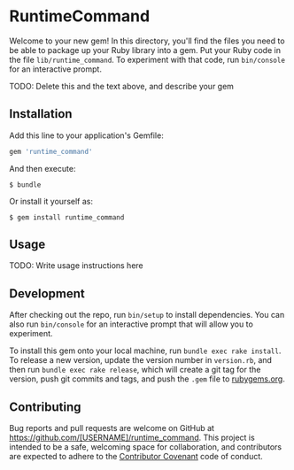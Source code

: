 # RuntimeCommand

Welcome to your new gem! In this directory, you'll find the files you need to be able to package up your Ruby library into a gem. Put your Ruby code in the file `lib/runtime_command`. To experiment with that code, run `bin/console` for an interactive prompt.

TODO: Delete this and the text above, and describe your gem

## Installation

Add this line to your application's Gemfile:

```ruby
gem 'runtime_command'
```

And then execute:

    $ bundle

Or install it yourself as:

    $ gem install runtime_command

## Usage

TODO: Write usage instructions here

## Development

After checking out the repo, run `bin/setup` to install dependencies. You can also run `bin/console` for an interactive prompt that will allow you to experiment.

To install this gem onto your local machine, run `bundle exec rake install`. To release a new version, update the version number in `version.rb`, and then run `bundle exec rake release`, which will create a git tag for the version, push git commits and tags, and push the `.gem` file to [rubygems.org](https://rubygems.org).

## Contributing

Bug reports and pull requests are welcome on GitHub at https://github.com/[USERNAME]/runtime_command. This project is intended to be a safe, welcoming space for collaboration, and contributors are expected to adhere to the [Contributor Covenant](http://contributor-covenant.org) code of conduct.


